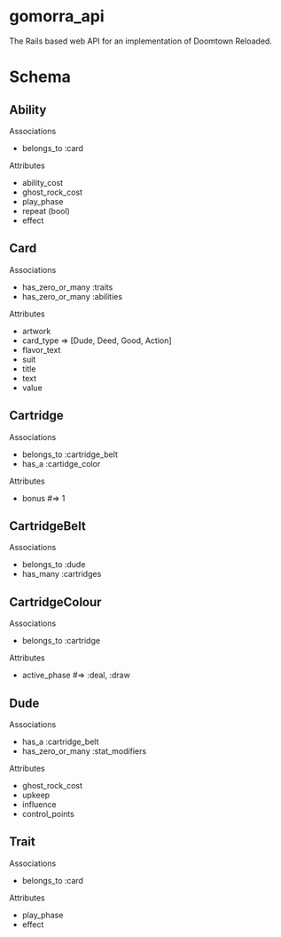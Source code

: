 # gomorra_api
The Rails based web API for an implementation of Doomtown Reloaded.

Schema
======

Ability
-------
Associations
* belongs_to :card

Attributes
* ability_cost
* ghost_rock_cost
* play_phase
* repeat (bool)
* effect

Card
----
Associations
* has_zero_or_many :traits
* has_zero_or_many :abilities

Attributes
* artwork
* card_type => [Dude, Deed, Good, Action]
* flavor_text
* suit
* title
* text
* value

Cartridge
---------
Associations
* belongs_to :cartridge_belt
* has_a :cartidge_color

Attributes
* bonus #=> 1

CartridgeBelt
-------------
Associations
* belongs_to :dude
* has_many :cartridges

CartridgeColour
---------------
Associations
* belongs_to :cartridge

Attributes
* active_phase #=> :deal, :draw

Dude
----
Associations
* has_a :cartridge_belt
* has_zero_or_many :stat_modifiers

Attributes
* ghost_rock_cost
* upkeep
* influence
* control_points

Trait
-----

Associations
* belongs_to :card

Attributes
* play_phase
* effect
